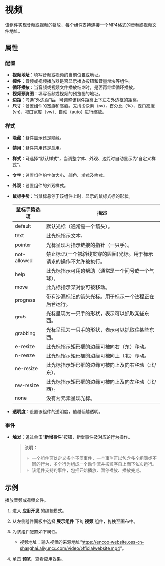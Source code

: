# 视频

该组件实现音频或视频的播放，每个组件支持连接一个MP4格式的音频或视频文件地址。

## 属性

### 配置

- **视频地址**：填写音频或视频的当前位置或地址。
- **控件**：音频或视频播放器是否显示播放按钮和音量滑块等组件。
- **循环播放**：当音频或视频文件播放结束时，是否再继续循环播放。
- **视频预览图**：填写音频或视频的预览图的地址。
- **边距**：勾选“外边距”后，可调整该组件距离上下左右外边框的距离。
- **尺寸**：设置组件的宽度和高度。支持按像素（px）、百分比（%）、视口高度(vh)、视口宽度（vw）、自动（auto）进行缩放。

### 样式

- **隐藏**：组件显示还是隐藏。
- **禁用**：组件禁用还是启用。
- **样式**：可选择“默认样式”，当调整字体、外观、边距时自动显示为“自定义样式”。
- **文字**：设置组件的字体大小、颜色、样式及格式。
- **外观**：设置组件的外观样式。
- **鼠标手势**：当鼠标悬停于该组件上时，显示的鼠标光标的形状。
  
    鼠标手势选项 | 描述
    ---------|----------
    default | 默认光标（通常是一个箭头）。
    text | 此光标指示文本。 
    pointer | 光标呈现为指示链接的指针（一只手）。
    not-allowed | 禁止标记(一个被斜线贯穿的圆圈)光标。用于标示请求的操作不允许被执行。
    help | 此光标指示可用的帮助（通常是一个问号或一个气球）。
    move | 此光标指示某对象可被移动。
    progress | 带有沙漏标记的箭头光标。用于标示一个进程正在后台运行。
    grab | 光标呈现为一只手的形状，表示可以抓取某些东西。
    grabbing | 光标呈现为一只手的形状，表示可以抓取住某些东西。
    e-resize | 此光标指示矩形框的边缘可被向右（东）移动。
    n-resize | 此光标指示矩形框的边缘可被向上（北）移动。
    ne-resize | 此光标指示矩形框的边缘可被向上及向右移动（北/东）。
    nw-resize | 此光标指示矩形框的边缘可被向上及向左移动（北/西）。
    none | 没有为元素呈现光标。

- **透明度**：设置该组件的透明度，值越低越透明。

### 事件

- **触发**：通过单击“**新增事件**”按钮，新增事件及对应的行为操作。

  > **说明：**
  >
  > - 一个组件可以定义多个不同事件，一个事件可以包含多个相同或不同的行为，多个行为组成一个动作流并按顺序自上而下依次运行。
  > - 该组件支持的事件，包括开始播放、暂停播放、播放完成。

## 示例

播放音频或视频文件。

1. 进入 **应用开发** 的编辑模式。
2. 从左侧组件面板中选择 **展示组件** 下的 **视频** 组件，拖拽至画布中。
3. 为该组件配置如下属性。

    - 视频地址：输入视频的来源地址“<https://encoo-website.oss-cn-shanghai.aliyuncs.com/video/officialwebsite.mp4>”。

4. 单击 **预览**，查看应用效果。
